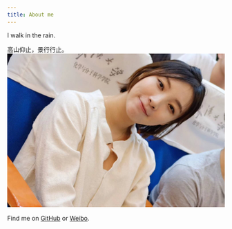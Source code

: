 ```yaml
---
title: About me
---
```


I walk in the rain.

高山仰止，景行行止。  
![女流](/images/nvliu.jpg)  

  
Find me on [GitHub](https://github.com/Moriarty12138) or [Weibo](https://weibo.com/u/2393595857).
